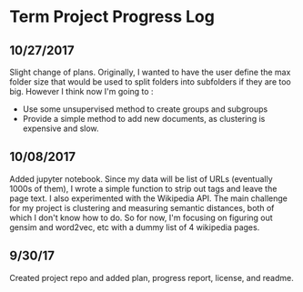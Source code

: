 # Term Project Progress Log

## 10/27/2017
Slight change of plans. Originally, I wanted to have the user define the max folder size that would be used to split folders into subfolders if they are too big. However I think now I'm going to :
- Use some unsupervised method to create groups and subgroups
- Provide a simple method to add new documents, as clustering is expensive and slow.

## 10/08/2017
Added jupyter notebook. Since my data will be list of URLs (eventually 1000s of them), I wrote a simple function to strip out tags and leave the page text. I also experimented with the Wikipedia API. The main challenge for my project is clustering and measuring semantic distances, both of which I don't know how to do. So for now, I'm focusing on figuring out gensim and word2vec, etc with a dummy list of 4 wikipedia pages.

## 9/30/17
Created project repo and added plan, progress report, license, and readme.
